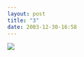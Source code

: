 ```yaml
---
layout: post
title: "3"
date: 2003-12-30-16:58
---
```


  <div id="cmc-container"><a href="/strip/images/3.jpg"><img src="/strip/images/3.jpg" class="center"></a></div>
